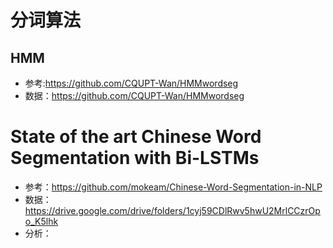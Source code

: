 # 分词算法
## HMM
- 参考:https://github.com/CQUPT-Wan/HMMwordseg
- 数据：https://github.com/CQUPT-Wan/HMMwordseg
# State of the art Chinese Word Segmentation with Bi-LSTMs
- 参考：https://github.com/mokeam/Chinese-Word-Segmentation-in-NLP
- 数据：https://drive.google.com/drive/folders/1cyj59CDlRwv5hwU2MrlCCzrOpo_K5lhk
- 分析：